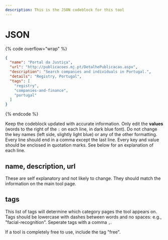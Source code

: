 ```yaml
---
description: This is the JSON codeblock for this tool
---
```


# JSON

{% code overflow="wrap" %}
```json
{
  "name": "Portal da Justiça",
  "url": "http://publicacoes.mj.pt/DetalhePublicacao.aspx",
  "description": "Search companies and individuals in Portugal.",
  "details": "Registry, Portugal",
  "tags": [
    "registry",
    "companies-and-finance",
    "portugal"
  ]
}
```
{% endcode %}

Keep the codeblock updated with accurate information. Only edit the **values** (words to the right of the `:` on each line, in dark blue font). Do not change the key names (left side, slightly light blue) or any of the other formatting. Every line should end in a comma except the last line. Every key and value should be enclosed in quotation marks. See below for an explanation of each line.&#x20;

## name, description, url

These are self explanatory and not likely to change. They should match the information on the main tool page.

## tags

This list of tags will determine which category pages the tool appears on. Tags should be lowercase with dashes between words and no spaces: e.g., "facial-recognition". Seperate tags with a comma `,`.

If a tool is completely free to use, include the tag "free".

